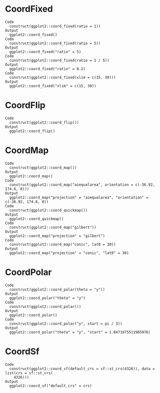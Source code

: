 # CoordFixed

    Code
      construct(ggplot2::coord_fixed(ratio = 1))
    Output
      ggplot2::coord_fixed()
    Code
      construct(ggplot2::coord_fixed(ratio = 5))
    Output
      ggplot2::coord_fixed("ratio" = 5)
    Code
      construct(ggplot2::coord_fixed(ratio = 1 / 5))
    Output
      ggplot2::coord_fixed("ratio" = 0.2)
    Code
      construct(ggplot2::coord_fixed(xlim = c(15, 30)))
    Output
      ggplot2::coord_fixed("xlim" = c(15, 30))

# CoordFlip

    Code
      construct(ggplot2::coord_flip())
    Output
      ggplot2::coord_flip()

# CoordMap

    Code
      construct(ggplot2::coord_map())
    Output
      ggplot2::coord_map()
    Code
      construct(ggplot2::coord_map("azequalarea", orientation = c(-36.92, 174.6, 0)))
    Output
      ggplot2::coord_map("projection" = "azequalarea", "orientation" = c(-36.92, 174.6, 0))
    Code
      construct(ggplot2::coord_quickmap())
    Output
      ggplot2::coord_quickmap()
    Code
      construct(ggplot2::coord_map("gilbert"))
    Output
      ggplot2::coord_map("projection" = "gilbert")
    Code
      construct(ggplot2::coord_map("conic", lat0 = 30))
    Output
      ggplot2::coord_map("projection" = "conic", "lat0" = 30)

# CoordPolar

    Code
      construct(ggplot2::coord_polar(theta = "y"))
    Output
      ggplot2::coord_polar("theta" = "y")
    Code
      construct(ggplot2::coord_polar())
    Output
      ggplot2::coord_polar()
    Code
      construct(ggplot2::coord_polar("y", start = pi / 3))
    Output
      ggplot2::coord_polar("theta" = "y", "start" = 1.0471975511965976)

# CoordSf

    Code
      construct(ggplot2::coord_sf(default_crs = sf::st_crs(4326)), data = list(crs = sf::st_crs(
        4326)))
    Output
      ggplot2::coord_sf("default_crs" = crs)

